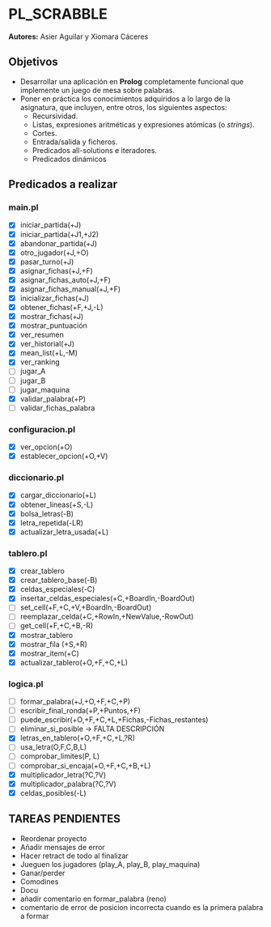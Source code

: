 # PL_SCRABBLE

**Autores:** Asier Aguilar y Xiomara Cáceres

## Objetivos

- Desarrollar una aplicación en **Prolog** completamente funcional que implemente un juego de mesa sobre palabras.
- Poner en práctica los conocimientos adquiridos a lo largo de la asignatura, que incluyen, entre otros, los siguientes aspectos:
  - Recursividad.
  - Listas, expresiones aritméticas y expresiones atómicas (o *strings*).
  - Cortes.
  - Entrada/salida y ficheros.
  - Predicados all-solutions e iteradores.
  - Predicados dinámicos

## Predicados a realizar

### main.pl

- [x] iniciar_partida(+J)
- [x] iniciar_partida(+J1,+J2)
- [x] abandonar_partida(+J)
- [x] otro_jugador(+J,+O)
- [x] pasar_turno(+J)
- [x] asignar_fichas(+J,+F)
- [x] asignar_fichas_auto(+J,+F)
- [x] asignar_fichas_manual(+J,+F)
- [x] inicializar_fichas(+J)
- [x] obtener_fichas(+F,+J,-L)
- [x] mostrar_fichas(+J)
- [x] mostrar_puntuación
- [x] ver_resumen
- [x] ver_historial(+J)
- [x] mean_list(+L,-M)
- [x] ver_ranking
- [ ] jugar_A
- [ ] jugar_B
- [ ] jugar_maquina
- [x] validar_palabra(+P)
- [ ] validar_fichas_palabra

### configuracion.pl

- [x] ver_opcion(+O)
- [x] establecer_opcion(+O,+V)

### diccionario.pl

- [x] cargar_diccionario(+L)
- [x] obtener_lineas(+S,-L)
- [x] bolsa_letras(-B)
- [x] letra_repetida(-LR)
- [x] actualizar_letra_usada(+L)

### tablero.pl

- [x] crear_tablero
- [x] crear_tablero_base(-B)
- [x] celdas_especiales(-C)
- [x] insertar_celdas_especiales(+C,+BoardIn,-BoardOut)
- [ ] set_cell(+F,+C,+V,+BoardIn,-BoardOut)
- [ ] reemplazar_celda(+C,+RowIn,+NewValue,-RowOut)
- [ ] get_cell(+F,+C,+B,-R)
- [x] mostrar_tablero
- [x] mostrar_fila (+S,+R)
- [x] mostrar_item(+C)
- [x] actualizar_tablero(+O,+F,+C,+L)

### logica.pl

- [ ] formar_palabra(+J,+O,+F,+C,+P)
- [ ] escribir_final_ronda(+P,+Puntos,+F)
- [ ] puede_escribir(+O,+F,+C,+L,+Fichas,-Fichas_restantes)
- [ ] eliminar_si_posible -> FALTA DESCRIPCIÓN
- [x] letras_en_tablero(+O,+F,+C,+L,?R)
- [ ] usa_letra(O,F,C,B,L)
- [ ] comprobar_limites(P, L)
- [ ] comprobar_si_encaja(+O,+F,+C,+B,+L)
- [x] multiplicador_letra(?C,?V)
- [x] multiplicador_palabra(?C,?V)
- [x] celdas_posibles(-L)

## TAREAS PENDIENTES

- Reordenar proyecto
- Añadir mensajes de error
- Hacer retract de todo al finalizar
- Jueguen los jugadores (play_A, play_B, play_maquina)
- Ganar/perder
- Comodines
- Docu
- añadir comentario en formar_palabra (reno)
- comentario de error de posicion incorrecta cuando es la primera palabra a formar
